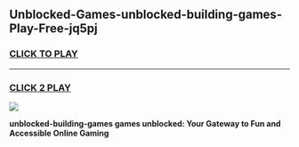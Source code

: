
## Unblocked-Games-unblocked-building-games-Play-Free-jq5pj
<h3>
<a href="https://premium76.site?title=unblocked-building-games&ref=24M">CLICK TO PLAY</a></h3>
<hr>

<h3>
<a href="https://premium76.site?title=unblocked-building-games&ref=24M">CLICK 2 PLAY</a>
  
</h3>

<a href="https://premium76.site?title=unblocked-building-games&ref=24M"><img src="https://clearcache.store/games.png"></a>


**unblocked-building-games games unblocked: Your Gateway to Fun and Accessible Online Gaming**
